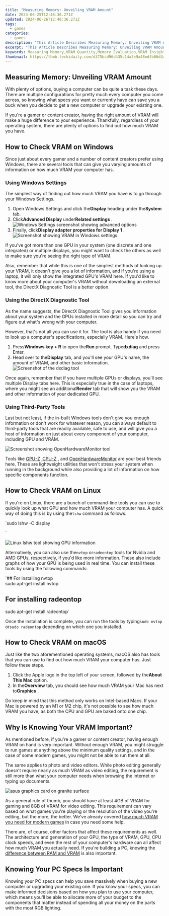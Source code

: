 ```yaml
---
title: "Measuring Memory: Unveiling VRAM Amount"
date: 2024-06-25T12:48:36.271Z
updated: 2024-06-26T12:48:36.271Z
tags:
  - games
categories:
  - games
description: "This Article Describes Measuring Memory: Unveiling VRAM Amount"
excerpt: "This Article Describes Measuring Memory: Unveiling VRAM Amount"
keywords: Measuring Memory,VRAM Quantity,Memory Evaluation,VRAM Insight,RAM Assessment,VRAM Amount Check,VRAM Performance Metrics
thumbnail: https://thmb.techidaily.com/d375bcd96d435c14a3e9a48edfb86d3a2995018c383247bac69b40f31de6e4df.jpg
---
```


## Measuring Memory: Unveiling VRAM Amount

 With plenty of options, buying a computer can be quite a task these days. There are multiple configurations for pretty much every computer you come across, so knowing what specs you want or currently have can save you a buck when you decide to get a new computer or upgrade your existing one.

 If you're a gamer or content creator, having the right amount of VRAM will make a huge difference to your experience. Thankfully, regardless of your operating system, there are plenty of options to find out how much VRAM you have.

## How to Check VRAM on Windows

 Since just about every gamer and a number of content creators prefer using Windows, there are several tools that can give you varying amounts of information on how much VRAM your computer has.

### Using Windows Settings

 The simplest way of finding out how much VRAM you have is to go through your Windows Settings.

1. Open Windows Settings and click the**Display** heading under the**System** tab.
2. Click**Advanced Display** under**Related settings** .  
![Windows Settings screenshot showing advanced options](https://static1.makeuseofimages.com/wordpress/wp-content/uploads/2023/08/windows-settings-check-vram-1.jpg)
3. Finally, click**Display adapter properties for Display 1** .  
![Screenshot showing VRAM in Windows settings.](https://static1.makeuseofimages.com/wordpress/wp-content/uploads/2023/08/windows-settings-check-vram-2.jpg)

 If you've got more than one GPU in your system (one discrete and one integrated) or multiple displays, you might want to check the others as well to make sure you're seeing the right type of VRAM.

 Also, remember that while this is one of the simplest methods of looking up your VRAM, it doesn't give you a lot of information, and if you're using a laptop, it will only show the integrated GPU's VRAM here. If you'd like to know more about your computer's VRAM without downloading an external tool, the DirectX Diagnostic Tool is a better option.

### Using the DirectX Diagnostic Tool

 As the name suggests, the DirectX Diagnostic Tool gives you information about your system and the GPUs installed in more detail so you can try and figure out what's wrong with your computer.

 However, that's not all you can use it for. The tool is also handy if you need to look up a computer's specifications, especially VRAM. Here's how.

1. Press**Windows key + R** to open the**Run** prompt. Type**dxdiag** and press Enter.
2. Head over to the**Display** tab, and you'll see your GPU's name, the amount of VRAM, and other basic information.  
![Screenshot of the dxdiag tool](https://static1.makeuseofimages.com/wordpress/wp-content/uploads/2023/08/dxdiag-screenshot.jpg)

 Once again, remember that if you have multiple GPUs or displays, you'll see multiple Display tabs here. This is especially true in the case of laptops, where you might see an additional**Render** tab that will show you the VRAM and other information of your dedicated GPU.

### Using Third-Party Tools

 Last but not least, if the in-built Windows tools don't give you enough information or don't work for whatever reason, you can always default to third-party tools that are readily available, safe to use, and will give you a host of information on just about every component of your computer, including GPU and VRAM.

![Screenshot showing OpenHardwareMonitor tool](https://static1.makeuseofimages.com/wordpress/wp-content/uploads/2023/08/openhardwaremonitor-screenshot.jpg)

 Tools like [GPU-Z](https://www.techpowerup.com/gpuz/) ,[CPU-Z](https://www.cpuid.com/softwares/cpu-z.html) , and [OpenHardwareMonitor](https://openhardwaremonitor.org/downloads/) are your best friends here. These are lightweight utilities that won't stress your system when running in the background while also providing a lot of information on how specific components function.

## How to Check VRAM on Linux

 If you're on Linux, there are a bunch of command-line tools you can use to quickly look up what GPU and how much VRAM your computer has. A quick way of doing this is by using the`lshw` command as follows.

`sudo lshw -C display  
  
`

![Linux lshw tool showing GPU information](https://static1.makeuseofimages.com/wordpress/wp-content/uploads/2023/08/linux-vram-screenshot.jpg)

 Alternatively, you can also use the`nvtop` or`radeontop` tools for Nvidia and AMD GPUs, respectively, if you'd like more information. These also include graphs of how your GPU is being used in real time. You can install these tools by using the following commands:

`## For installing nvtop  
sudo apt-get install nvtop  
  
## For installing radeontop  

sudo apt-get install radeontop`

 Once the installation is complete, you can run the tools by typing`sudo nvtop` or`sudo radeontop` depending on which one you installed.

## How to Check VRAM on macOS

 Just like the two aforementioned operating systems, macOS also has tools that you can use to find out how much VRAM your computer has. Just follow these steps.

1. Click the Apple logo in the top left of your screen, followed by the**About This Mac** option.
2. In the**Overview** tab, you should see how much VRAM your Mac has next to**Graphics** .

 Do keep in mind that this method only works on Intel-based Macs. If your Mac is powered by an M1 or M2 chip, it's not possible to see how much VRAM you have, as both the CPU and GPU are baked onto one chip.

## Why Is Knowing Your VRAM Important?

 As mentioned before, if you're a gamer or content creator, having enough VRAM on hand is very important. Without enough VRAM, you might struggle to run games at anything above the minimum quality settings, and in the case of some modern games, you might not be able to run them at all.

 The same applies to photo and video editors. While photo editing generally doesn't require nearly as much VRAM as video editing, the requirement is still more than what your computer needs when browsing the internet or typing up documents.

![asus graphics card on granite surface](https://static1.makeuseofimages.com/wordpress/wp-content/uploads/2023/07/gpu-card-1.jpg)

 As a general rule of thumb, you should have at least 4GB of VRAM for gaming and 8GB of VRAM for video editing. This requirement can vary based on what games you're playing or the resolution of the video you're editing, but the more, the better. We've already covered [how much VRAM you need for modern games](https://www.makeuseof.com/how-much-vram-do-you-need-modern-games/) in case you need some help.

 There are, of course, other factors that affect these requirements as well. The architecture and generation of your GPU, the type of VRAM, GPU, CPU clock speeds, and even the rest of your computer's hardware can all affect how much VRAM you actually need. If you're building a PC, knowing the [difference between RAM and VRAM](https://www.makeuseof.com/ram-vs-vram-differences/) is also important.

## Knowing Your PC Specs Is Important

 Knowing your PC specs can help you save massively when buying a new computer or upgrading your existing one. If you know your specs, you can make informed decisions based on how you plan to use your computer, which means you'll be able to allocate more of your budget to the components that matter instead of spending all your money on the parts with the most RGB lighting.


<ins class="adsbygoogle"
     style="display:block"
     data-ad-format="autorelaxed"
     data-ad-client="ca-pub-7571918770474297"
     data-ad-slot="1223367746"></ins>



<ins class="adsbygoogle"
     style="display:block"
     data-ad-client="ca-pub-7571918770474297"
     data-ad-slot="8358498916"
     data-ad-format="auto"
     data-full-width-responsive="true"></ins>


